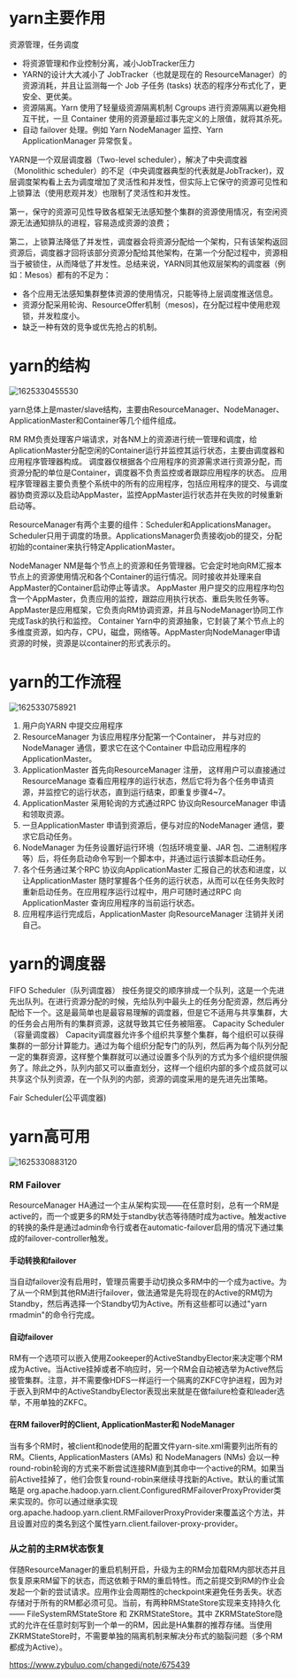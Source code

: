 # yarn主要作用
资源管理，任务调度

- 将资源管理和作业控制分离，减小JobTracker压力
- YARN的设计大大减小了 JobTracker（也就是现在的 ResourceManager）的资源消耗，并且让监测每一个 Job 子任务 (tasks) 状态的程序分布式化了，更安全、更优美。
- 资源隔离。Yarn 使用了轻量级资源隔离机制 Cgroups 进行资源隔离以避免相互干扰，一旦 Container 使用的资源量超过事先定义的上限值，就将其杀死。
- 自动 failover 处理。例如 Yarn NodeManager 监控、Yarn ApplicationManager 异常恢复。

YARN是一个双层调度器（Two-level scheduler），解决了中央调度器（Monolithic scheduler）的不足（中央调度器典型的代表就是JobTracker)，双层调度架构看上去为调度增加了灵活性和并发性，但实际上它保守的资源可见性和上锁算法（使用悲观并发）也限制了灵活性和并发性。

第一，保守的资源可见性导致各框架无法感知整个集群的资源使用情况，有空闲资源无法通知排队的进程，容易造成资源的浪费；

第二，上锁算法降低了并发性，调度器会将资源分配给一个架构，只有该架构返回资源后，调度器才回将该部分资源分配给其他架构，在第一个分配过程中，资源相当于被锁住，从而降低了并发性。总结来说，YARN同其他双层架构的调度器（例如：Mesos）都有的不足为：

- 各个应用无法感知集群整体资源的使用情况，只能等待上层调度推送信息。
- 资源分配采用轮询、ResourceOffer机制（mesos)，在分配过程中使用悲观锁，并发粒度小。
- 缺乏一种有效的竞争或优先抢占的机制。

# yarn的结构
![1625330455530](img/1625330455530.png)

yarn总体上是master/slave结构，主要由ResourceManager、NodeManager、ApplicationMaster和Container等几个组件组成。

RM
RM负责处理客户端请求，对各NM上的资源进行统一管理和调度，给AplicationMaster分配空闲的Container运行并监控其运行状态，主要由调度器和应用程序管理器构成。
调度器仅根据各个应用程序的资源需求进行资源分配，而资源分配的单位是Container，调度器不负责监控或者跟踪应用程序的状态。
应用程序管理器主要负责整个系统中的所有的应用程序，包括应用程序的提交、与调度器协商资源以及启动AppMaster，监控AppMaster运行状态并在失败的时候重新启动等。

ResourceManager有两个主要的组件：Scheduler和ApplicationsManager。Scheduler只用于调度的场景。ApplicationsManager负责接收job的提交，分配初始的container来执行特定ApplicationMaster。

NodeManager
NM是每个节点上的资源和任务管理器。它会定时地向RM汇报本节点上的资源使用情况和各个Container的运行情况。同时接收并处理来自AppMaster的Container启动停止等请求。
AppMaster
用户提交的应用程序均包含一个AppMaster，负责应用的监控，跟踪应用执行状态、重启失败任务等。AppMaster是应用框架，它负责向RM协调资源，并且与NodeManager协同工作完成Task的执行和监控。
Container
Yarn中的资源抽象，它封装了某个节点上的多维度资源，如内存，CPU，磁盘，网络等。AppMaster向NodeManager申请资源的时候，资源是以container的形式表示的。

# yarn的工作流程

![1625330758921](img/1625330758921.png)

1. 用户向YARN 中提交应用程序
2. ResourceManager 为该应用程序分配第一个Container， 并与对应的NodeManager 通信，要求它在这个Container 中启动应用程序的ApplicationMaster。
3. ApplicationMaster 首先向ResourceManager 注册， 这样用户可以直接通过ResourceManage 查看应用程序的运行状态，然后它将为各个任务申请资源，并监控它的运行状态，直到运行结束，即重复步骤4~7。
4. ApplicationMaster 采用轮询的方式通过RPC 协议向ResourceManager 申请和领取资源。
5.  一旦ApplicationMaster 申请到资源后，便与对应的NodeManager 通信，要求它启动任务。
6. NodeManager 为任务设置好运行环境（包括环境变量、JAR 包、二进制程序等）后，将任务启动命令写到一个脚本中，并通过运行该脚本启动任务。
7. 各个任务通过某个RPC 协议向ApplicationMaster 汇报自己的状态和进度，以让ApplicationMaster 随时掌握各个任务的运行状态，从而可以在任务失败时重新启动任务。在应用程序运行过程中，用户可随时通过RPC 向ApplicationMaster 查询应用程序的当前运行状态。
8.  应用程序运行完成后，ApplicationMaster 向ResourceManager 注销并关闭自己。

# yarn的调度器
 FIFO Scheduler（队列调度器）
按任务提交的顺序排成一个队列，这是一个先进先出队列。在进行资源分配的时候，先给队列中最头上的任务分配资源，然后再分配给下一个。这是最简单也是最容易理解的调度器，但是它不适用与共享集群，大的任务会占用所有的集群资源，这就导致其它任务被阻塞。
Capacity Scheduler（容量调度器）
Capacity调度器允许多个组织共享整个集群，每个组织可以获得集群的一部分计算能力。通过为每个组织分配专门的队列，然后再为每个队列分配一定的集群资源，这样整个集群就可以通过设置多个队列的方式为多个组织提供服务了。除此之外，队列内部又可以垂直划分，这样一个组织内部的多个成员就可以共享这个队列资源，在一个队列的内部，资源的调度采用的是先进先出策略。


 Fair Scheduler(公平调度器)

# yarn高可用

![1625330883120](img/1625330883120.png)

### RM Failover

ResourceManager HA通过一个主从架构实现——在任意时刻，总有一个RM是active的，而一个或更多的RM处于standby状态等待随时成为active。触发active的转换的条件是通过admin命令行或者在automatic-failover启用的情况下通过集成的failover-controller触发。



#### 手动转换和failover

当自动failover没有启用时，管理员需要手动切换众多RM中的一个成为active。为了从一个RM到其他RM进行failover，做法通常是先将现在的Active的RM切为Standby，然后再选择一个Standby切为Active。所有这些都可以通过"yarn rmadmin"的命令行完成。



#### 自动failover

RM有一个选项可以嵌入使用Zookeeper的ActiveStandbyElector来决定哪个RM成为Active。当Active挂掉或者不响应时，另一个RM会自动被选举为Active然后接管集群。注意，并不需要像HDFS一样运行一个隔离的ZKFC守护进程，因为对于嵌入到RM中的ActiveStandbyElector表现出来就是在做failure检查和leader选举，不用单独的ZKFC。



#### 在RM failover时的Client, ApplicationMaster和 NodeManager

当有多个RM时，被client和node使用的配置文件yarn-site.xml需要列出所有的RM。Clients, ApplicationMasters (AMs) 和 NodeManagers (NMs) 会以一种round-robin轮询的方式来不断尝试连接RM直到其命中一个active的RM。如果当前Active挂掉了，他们会恢复round-robin来继续寻找新的Active。默认的重试策略是 org.apache.hadoop.yarn.client.ConfiguredRMFailoverProxyProvider类来实现的。你可以通过继承实现org.apache.hadoop.yarn.client.RMFailoverProxyProvider来覆盖这个方法，并且设置对应的类名到这个属性yarn.client.failover-proxy-provider。



### 从之前的主RM状态恢复

伴随ResourceManager的重启机制开启，升级为主的RM会加载RM内部状态并且恢复原来RM留下的状态，而这依赖于RM的重启特性。而之前提交到RM的作业会发起一个新的尝试请求。应用作业会周期性的checkpoint来避免任务丢失。状态存储对于所有的RM都必须可见。当前，有两种RMStateStore实现来支持持久化—— FileSystemRMStateStore 和 ZKRMStateStore。其中 ZKRMStateStore隐式的允许在任意时刻写到一个单一的RM，因此是HA集群的推荐存储。当使用ZKRMStateStore时，不需要单独的隔离机制来解决分布式的脑裂问题（多个RM都成为Active）。

https://www.zybuluo.com/changedi/note/675439



